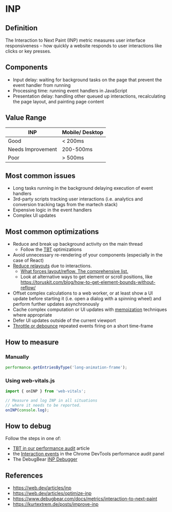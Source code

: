 # INP

## Definition

The Interaction to Next Paint (INP) metric measures user interface responsiveness – how quickly a website responds to user interactions like clicks or key presses.

## Components

- Input delay: waiting for background tasks on the page that prevent the event handler from running
- Processing time: running event handlers in JavaScript
- Presentation delay: handling other queued up interactions, recalculating the page layout, and painting page content

## Value Range

| INP               | Mobile/ Desktop  |
|-------------------|------------------|
| Good              | < 200ms          |
| Needs Improvement | 200-500ms        |
| Poor              | > 500ms          |


## Most common issues

- Long tasks running in the background delaying execution of event handlers
- 3rd-party scripts tracking user interactions (i.e. analytics and conversion tracking tags from the martech stack)
- Expensive logic in the event handlers
- Complex UI updates

## Most common optimizations

- Reduce and break up background activity on the main thread
   - Follow the [TBT](./tbT.md) optimizations
- Avoid unnecessary re-rendering of your components (especially in the case of React)
- [Reduce relayouts](https://www.debugbear.com/blog/front-end-javascript-performance#avoid-dom-access-that-requires-layout-work) due to interactions.
  - [What forces layout/reflow. The comprehensive list.](https://gist.github.com/paulirish/5d52fb081b3570c81e3a)
  - Look at alternative ways to get element or scroll positions, like https://toruskit.com/blog/how-to-get-element-bounds-without-reflow/
- Offset complex calculations to a web worker, or at least show a UI update before starting it (i.e. open a dialog with a spinning wheel) and perform further updates asynchronously
- Cache complex computation or UI updates with [memoization](https://www.debugbear.com/blog/front-end-javascript-performance#memoization) techniques where appropriate
- Defer UI updates outside of the current viewport
- [Throttle or debounce](https://www.debugbear.com/blog/front-end-javascript-performance#event-listeners) repeated events firing on a short time-frame

## How to measure

### Manually
```js
performance.getEntriesByType('long-animation-frame');
```

### Using web-vitals.js

```js
import { onINP } from 'web-vitals';

// Measure and log INP in all situations
// where it needs to be reported.
onINP(console.log);
```

## How to debug

Follow the steps in one of:
- [TBT in our performance audit](./performance-audit.md#tbt) article
- the [Interaction events](https://developer.chrome.com/docs/devtools/performance/reference#interactions) in the Chrome DevTools performance audit panel
- The DebugBear [INP Debugger](https://www.debugbear.com/inp-debugger)

## References

- https://web.dev/articles/inp
- https://web.dev/articles/optimize-inp
- https://www.debugbear.com/docs/metrics/interaction-to-next-paint
- https://kurtextrem.de/posts/improve-inp
